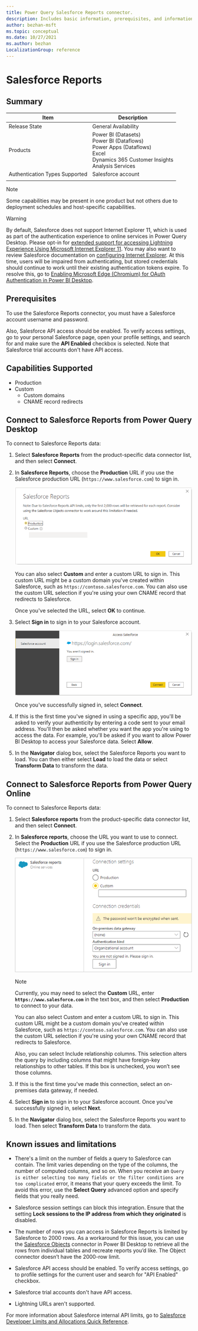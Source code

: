 ```yaml
---
title: Power Query Salesforce Reports connector.
description: Includes basic information, prerequisites, and information on how to connect to your data, along with a list of known issues and limitations.
author: bezhan-msft
ms.topic: conceptual
ms.date: 10/27/2021
ms.author: bezhan
LocalizationGroup: reference
---
```


# Salesforce Reports

## Summary

| Item | Description |
| ---- | ----------- |
| Release State | General Availability |
| Products | Power BI (Datasets)<br/>Power BI (Dataflows)<br/>Power Apps (Dataflows)<br/>Excel<br/>Dynamics 365 Customer Insights<br/>Analysis Services |
| Authentication Types Supported | Salesforce account |
| | |

>[!Note]
> Some capabilities may be present in one product but not others due to deployment schedules and host-specific capabilities.

>[!Warning]
> By default, Salesforce does not support Internet Explorer 11, which is used as part of the authentication experience to online services in Power Query Desktop. Please opt-in for [extended support for accessing Lightning Experience Using Microsoft Internet Explorer 11](https://help.salesforce.com/articleView?id=000333934&type=1&mode=1). You may also want to review Salesforce documentation on [configuring Internet Explorer](https://developer.salesforce.com/docs/atlas.en-us.salesforce_supported_browsers_cheatsheet.meta/salesforce_supported_browsers_cheatsheet/getstart_browser_ie.htm). At this time, users will be impaired from authenticating, but stored credentials should continue to work until their existing authentication tokens expire. To resolve this, go to [Enabling Microsoft Edge (Chromium) for OAuth Authentication in Power BI Desktop](../oauth-edge-chromium.md).

## Prerequisites

To use the Salesforce Reports connector, you must have a Salesforce account username and password.

Also, Salesforce API access should be enabled. To verify access settings, go to your personal Salesforce page, open your profile settings, and search for and make sure the **API Enabled** checkbox is selected. Note that Salesforce trial accounts don't have API access.

## Capabilities Supported

* Production
* Custom
  * Custom domains
  * CNAME record redirects

## Connect to Salesforce Reports from Power Query Desktop

To connect to Salesforce Reports data:

1. Select **Salesforce Reports** from the product-specific data connector list, and then select **Connect**.

2. In **Salesforce Reports**, choose the **Production** URL if you use the Salesforce production URL (`https://www.salesforce.com`) to sign in.

   ![Get data from the production URL.](media/salesforce-reports/sf-reports-url.png)

   You can also select **Custom** and enter a custom URL to sign in. This custom URL might be a custom domain you've created within Salesforce, such as `https://contoso.salesforce.com`. You can also use the custom URL selection if you're using your own CNAME record that redirects to Salesforce.

   Once you've selected the URL, select **OK** to continue.

3. Select **Sign in** to sign in to your Salesforce account.

   ![Sign in to your Salesforce account.](media/salesforce-reports/sf-reports-sign-in.png)

   Once you've successfully signed in, select **Connect**.

4. If this is the first time you've signed in using a specific app, you'll be asked to verify your authenticity by entering a code sent to your email address. You'll then be asked whether you want the app you're using to access the data. For example, you'll be asked if you want to allow Power BI Desktop to access your Salesforce data. Select **Allow**.

5. In the **Navigator** dialog box, select the Salesforce Reports you want to load. You can then either select **Load** to load the data or select **Transform Data** to transform the data.

## Connect to Salesforce Reports from Power Query Online

To connect to Salesforce Reports data:

1. Select **Salesforce reports** from the product-specific data connector list, and then select **Connect**.

2. In **Salesforce reports**, choose the URL you want to use to connect. Select the **Production** URL if you use the Salesforce production URL (`https://www.salesforce.com`) to sign in.

   ![Add Salesforce Reports connection information.](media/salesforce-reports/sf-reports-url-online.png)

   >[!NOTE]
   >Currently, you may need to select the **Custom** URL, enter **`https://www.salesforce.com`** in the text box, and then select **Production** to connect to your data.

   You can also select Custom and enter a custom URL to sign in. This custom URL might be a custom domain you've created within Salesforce, such as `https://contoso.salesforce.com`. You can also use the custom URL selection if you're using your own CNAME record that redirects to Salesforce.

   Also, you can select Include relationship columns. This selection alters the query by including columns that might have foreign-key relationships to other tables. If this box is unchecked, you won’t see those columns.

3. If this is the first time you've made this connection, select an on-premises data gateway, if needed.

4. Select **Sign in** to sign in to your Salesforce account. Once you've successfully signed in, select **Next**.

5. In the **Navigator** dialog box, select the Salesforce Reports you want to load. Then select **Transform Data** to transform the data.

## Known issues and limitations

* There's a limit on the number of fields a query to Salesforce can contain. The limit varies depending on the type of the columns, the number of computed columns, and so on. When you receive an `Query is either selecting too many fields or the filter conditions are too complicated` error, it means that your query exceeds the limit. To avoid this error, use the **Select Query** advanced option and specify fields that you really need.

* Salesforce session settings can block this integration. Ensure that the setting **Lock sessions to the IP address from which they originated** is disabled.

* The number of rows you can access in Salesforce Reports is limited by Salesforce to 2000 rows. As a workaround for this issue, you can use the [Salesforce Objects](SalesforceObjects.md) connector in Power BI Desktop to retrieve all the rows from individual tables and recreate reports you’d like. The Object connector doesn’t have the 2000-row limit.

* Salesforce API access should be enabled. To verify access settings, go to profile settings for the current user and search for "API Enabled" checkbox.

* Salesforce trial accounts don't have API access.

* Lightning URLs aren't supported.

For more information about Salesforce internal API limits, go to [Salesforce Developer Limits and Allocations Quick Reference](https://developer.salesforce.com/docs/atlas.en-us.salesforce_app_limits_cheatsheet.meta/salesforce_app_limits_cheatsheet/salesforce_app_limits_platform_api.htm#!).
